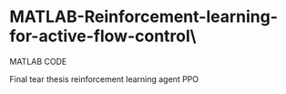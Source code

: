 # MATLAB-Reinforcement-learning-for-active-flow-control\


MATLAB CODE

Final tear thesis
reinforcement learning agent PPO
